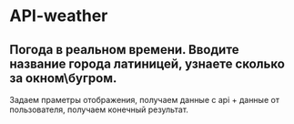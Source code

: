 # API-weather
<h2>Погода в реальном времени. Вводите название города латиницей, узнаете сколько за окном\бугром.</h2>
<p>Задаем праметры отображения, получаем данные с api + данные от пользователя, получаем конечный результат.</p>
